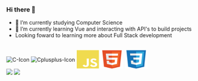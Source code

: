 ### Hi there 👋

- 🔭 I’m currently studying Computer Science
- 🌱 I’m currently learning Vue and interacting with API's to build projects
- Looking foward to learning more about Full Stack development



<div style="display: inline_block"><br>
  <img align="center" alt="C-Icon" height="50" width="60" src="https://cdn.jsdelivr.net/gh/devicons/devicon/icons/c/c-original.svg" />
  <img align="center" alt="Cplusplus-Icon" height="50" width="60" src="https://cdn.jsdelivr.net/gh/devicons/devicon/icons/cplusplus/cplusplus-original.svg" />
  <img align="center" alt="Js-Icon" height="50" width="60" src="https://raw.githubusercontent.com/devicons/devicon/master/icons/javascript/javascript-plain.svg">
  <img align="center" alt="HTML-Icon" height="50" width="60" src="https://raw.githubusercontent.com/devicons/devicon/master/icons/html5/html5-original.svg">
  <img align="center" alt="CSS-Icon" height="50" width="60" src="https://raw.githubusercontent.com/devicons/devicon/master/icons/css3/css3-original.svg">
  <!--<img align="center" alt="Python-Icon" height="50" width="60" src="https://raw.githubusercontent.com/devicons/devicon/master/icons/python/python-original.svg">-->
  
                    
</div>
<div>
<img heigth="160em" src="https://github-readme-stats-three-lake-84.vercel.app/api?username=pedrocanddz&count_private=true&show_icons=true&theme=tokyonight"/>
<img heigth="180em" src="https://github-readme-stats-three-lake-84.vercel.app/api/top-langs/?username=pedrocanddz&theme=tokyonight"/>
</div>
